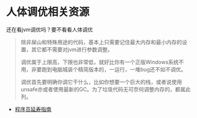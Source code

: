# 人体调优相关资源

还在看jvm调优吗？要不看看人体调优

> 除非屎山和特殊用途的代码，基本上只需要记住最大内存和最小内存的设置，其它都不需要对jvm进行参数调整。
>
> 调优属于上限高，下限也非常低，就好比你有一个正版Windows系统不用，非要跑到电脑城装个精简版本的，一运行，一堆bug还不如不调优。
>
> 调优首先要明确你调它干什么，比如你想要一个巨大的栈，或者说使用unsafe亦或者使用最新的GC。为了垃圾代码无可奈何调整内存的，都属此列。

- [程序员延寿指南](https://github.com/geekan/HowToLiveLonger)
